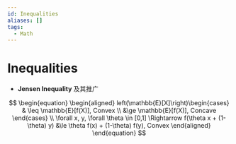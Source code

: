 ```yaml
---
id: Inequalities
aliases: []
tags:
  - Math
---
```


# Inequalities

- **Jensen Inequality** 及其推广  

$$
\begin{equation}
\begin{aligned}
left(\mathbb{E}[X]\right)\begin{cases} & \leq \mathbb{E}[f(X)], Convex \\ 
&\ge \mathbb{E}[f(X)], Concave \end{cases} \\ 
\forall x, y, \forall \theta \in [0,1] \Rightarrow f(\theta x + (1-\theta) y) &\le \theta f(x) + (1-\theta) f(y), Convex
\end{aligned}
\end{equation}
$$

